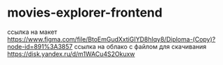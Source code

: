 # movies-explorer-frontend
ссылка на макет https://www.figma.com/file/BtoEmGudXxtiGIYD8hIqy8/Diploma-(Copy)?node-id=891%3A3857
ссылка на облако с файлом для скачивания https://disk.yandex.ru/d/m1WACu4S2Okuxw